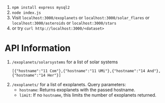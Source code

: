 1. `npm install express mysql2`
2. `node index.js`
3. Visit `localhost:3000/exoplanets` or `localhost:3000/solar_flares` or `localhost:3000/asteroids` or `localhost:3000/stars`
4. or try `curl http://localhost:3000/<dataset>`

# API Information

1. `/exoplanets/solarsystems` for a list of solar systems
   ```
   [{"hostname":"11 Com"},{"hostname":"11 UMi"},{"hostname":"14 And"},{"hostname":"14 Her"}]
   ```
2. `/exoplanets/` for a list of exoplanets.
   Query parameters:
   - `hostname`: Returns exoplanets with the passed hostname.
   - `limit`: If no `hostname`, this limits the number of exoplanets returned.
